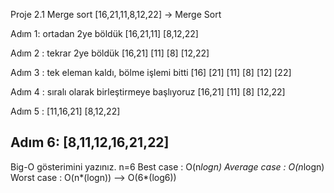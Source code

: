 Proje 2.1 Merge sort
[16,21,11,8,12,22] -> Merge Sort

Adım 1: ortadan 2ye böldük
[16,21,11] [8,12,22]

Adım 2 : tekrar 2ye böldük
[16,21] [11] [8] [12,22]

Adım 3 : tek eleman kaldı, bölme işlemi bitti 
[16] [21] [11] [8] [12] [22]

Adım 4 : sıralı olarak birleştirmeye başlıyoruz
[16,21] [11] [8] [12,22]

Adım 5 : 
[11,16,21]  [8,12,22]

Adım 6:
[8,11,12,16,21,22] 
------------------------------------

Big-O gösterimini yazınız.
n=6
Best case    : O(n*logn)
Average case : O(n*logn)
Worst case   : O(n*(logn)) --> O(6*(log6))


